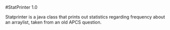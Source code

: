 #StatPrinter 1.0

Statprinter is a java class that prints out statistics regarding frequency about an arraylist, taken from an old APCS question.